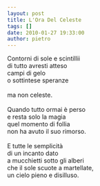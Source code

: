 ```yaml
---
layout: post
title: L'Ora Del Celeste
tags: []
date: 2010-01-27 19:33:00
author: pietro
---
```

Contorni di sole e scintillii<br/>di tutto avresti atteso<br/>campi di gelo<br/>o sottintese speranze<br/><br/>ma non celeste.<br/><br/>Quando tutto ormai è perso<br/>e resta solo la magia<br/>quel momento di follia<br/>non ha avuto il suo rimorso.<br/><br/>E tutte le semplicità<br/>di un incanto dato<br/>a mucchietti sotto gli alberi<br/>che il sole scuote a martellate,<br/>un cielo pieno e disilluso.
